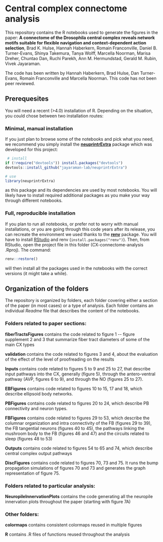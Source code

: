 # Central complex connectome analysis
This repository contains the R notebooks used to generate the figures in the paper: **A connectome of the Drosophila central complex reveals network motifs suitable for flexible navigation and context-dependent action selection**, Brad K. Hulse, Hannah Haberkern, Romain Franconville, Daniel B. Turner-Evans, Shinya Takemura, Tanya Wolff, Marcella Noorman, Marisa Dreher, Chuntao Dan, Ruchi Parekh, Ann M. Hermundstad, Gerald M. Rubin, Vivek Jayaraman.

The code has been written by Hannah Haberkern, Brad Hulse, Dan Turner-Evans, Romain Franconville and Marcella Noorman.
This code has not been peer reviewed.

## Prerequesites
You will need a recent (>4.0) installation of R. Depending on the situation, you could chose between two installation routes:
### Minimal, manual installation

If you just plan to browse some of the notebooks and pick what you need, we recommend you simply install the [**neuprintrExtra**](https://github.com/jayaraman-lab/neuprintrExtra) package which was developed for this project:
 ```r
  # install
if (!require("devtools")) install.packages("devtools")
devtools::install_github("jayaraman-lab/neuprintrExtra")

# use 
library(neuprintrExtra)
  ```
   as this package and its dependencies are used by most notebooks. You will likely have to install required additional packages as you make your way through different notebooks. 

### Full, reproducible installation
If you plan to run all notebooks, or prefer not to worry with manual installations, or you are going through this code years after its release, you can recreate the environment we used thanks to the [**renv**](https://rstudio.github.io/renv/articles/renv.html) package. You will have to install [RStudio](https://www.rstudio.com/products/rstudio/) and renv (```install.packages("renv")```).
Then, from RStudio, open the project file in this folder (CX-connectome-analysis
.Rproj). The command:
```r
renv::restore() 
```
will then install all the packages used in the notebooks with the correct versions (it might take a while).

## Organization of the folders
The repository is organized by folders, each folder covering either a section of the paper (in most cases) or a type of analysis. Each folder contains an individual *Readme* file that describes the content of the notebooks.

### Folders related to paper sections:
**fiberTractsFigures** contains the code related to figure 1 -- figure supplement 2 and 3 that summarize fiber tract diameters of some of the main CX types

**validation** contains the code related to figures 3 and 4, about the evaluation of the effect of the level of proofreading on the results

**Inputs** contains code related to figures 5 to 9 and 25 to 27, that describe input pathways into the CX, generally (figure 5), through the antero-ventral pathway (AVP, figures 6 to 9), and through the NO (figures 25 to 27).

**EBFigures** contains code related to figures 10 to 15, 17 and 18, which describe ellipsoid body networks.

**PBFigures** contains code related to figures 20 to 24, which describe PB connectivity and neuron types.

**FBFigures** contains code related to figures 29 to 53, which describe the columnar organization and intra connectivity of the FB (figures 29 to 39), the FB tangential neurons (figures 40 to 45), the pathways linking the mushroom body to the FB (figures 46 and 47) and the circuits related to sleep (figures 48 to 53) 

**Outputs** contains code related to figures 54 to 65 and 74, which describe central complex output pathways

**DiscFigures** contains code related to figures 70, 73 and 75. It runs the bump propagation simulations of figures 70 and 73 and generates the graph representation of figure 75.

### Folders related to particular analysis:
**NeuropileInnervationPlots** contains the code generating all the neuropile innervation plots throughout the paper (starting with figure 7A)

### Other folders:
**colormaps** contains consistent colormaps reused in multiple figures

**R** contains .R files of functions reused throughout the analysis
